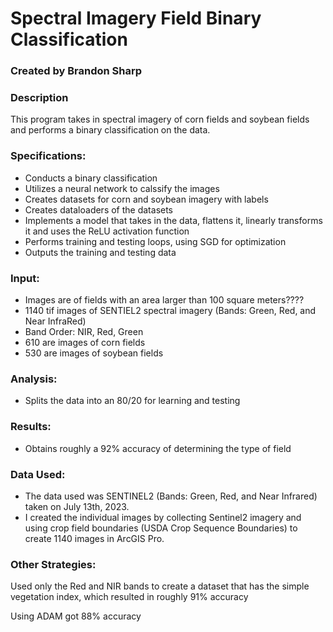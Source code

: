 # Spectral Imagery Field Binary Classification
### Created by Brandon Sharp

### Description
This program takes in spectral imagery of corn fields and soybean fields and performs a binary classification on the data.

### Specifications:
* Conducts a binary classification
* Utilizes a neural network to calssify the images
* Creates datasets for corn and soybean imagery with labels
* Creates dataloaders of the datasets
* Implements a model that takes in the data, flattens it, linearly transforms it and uses the ReLU activation function
* Performs training and testing loops, using SGD for optimization
* Outputs the training and testing data

### Input:
* Images are of fields with an area larger than 100 square meters????
* 1140 tif images of SENTIEL2 spectral imagery (Bands: Green, Red, and Near InfraRed)
* Band Order: NIR, Red, Green
* 610 are images of corn fields
* 530 are images of soybean fields

### Analysis:
* Splits the data into an 80/20 for learning and testing

### Results:
* Obtains roughly a 92% accuracy of determining the type of field

### Data Used:
* The data used was SENTINEL2 (Bands: Green, Red, and Near Infrared) taken on July 13th, 2023.
* I created the individual images by collecting Sentinel2 imagery and using 
  crop field boundaries (USDA Crop Sequence Boundaries) to create 1140 images in ArcGIS Pro.

### Other Strategies:
Used only the Red and NIR bands to create a dataset that has the simple vegetation index, which resulted in roughly 91% accuracy

Using ADAM got 88% accuracy
